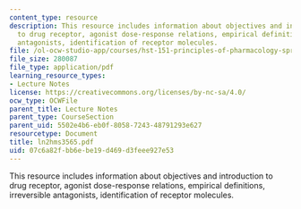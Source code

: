 ```yaml
---
content_type: resource
description: This resource includes information about objectives and introduction
  to drug receptor, agonist dose-response relations, empirical definitions, irreversible
  antagonists, identification of receptor molecules.
file: /ol-ocw-studio-app/courses/hst-151-principles-of-pharmacology-spring-2005/07c6a82fbb6ebe19d469d3feee927e53_ln2hms3565.pdf
file_size: 280087
file_type: application/pdf
learning_resource_types:
- Lecture Notes
license: https://creativecommons.org/licenses/by-nc-sa/4.0/
ocw_type: OCWFile
parent_title: Lecture Notes
parent_type: CourseSection
parent_uid: 5502e4b6-eb0f-8058-7243-48791293e627
resourcetype: Document
title: ln2hms3565.pdf
uid: 07c6a82f-bb6e-be19-d469-d3feee927e53
---
```

This resource includes information about objectives and introduction to drug receptor, agonist dose-response relations, empirical definitions, irreversible antagonists, identification of receptor molecules.